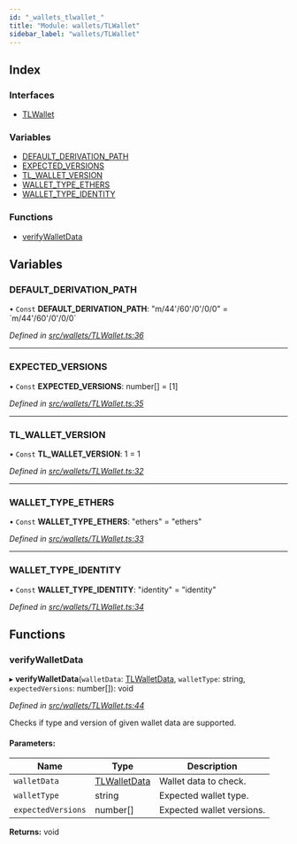 ```yaml
---
id: "_wallets_tlwallet_"
title: "Module: wallets/TLWallet"
sidebar_label: "wallets/TLWallet"
---
```


## Index

### Interfaces

* [TLWallet](../interfaces/_wallets_tlwallet_.tlwallet.md)

### Variables

* [DEFAULT\_DERIVATION\_PATH](_wallets_tlwallet_.md#default_derivation_path)
* [EXPECTED\_VERSIONS](_wallets_tlwallet_.md#expected_versions)
* [TL\_WALLET\_VERSION](_wallets_tlwallet_.md#tl_wallet_version)
* [WALLET\_TYPE\_ETHERS](_wallets_tlwallet_.md#wallet_type_ethers)
* [WALLET\_TYPE\_IDENTITY](_wallets_tlwallet_.md#wallet_type_identity)

### Functions

* [verifyWalletData](_wallets_tlwallet_.md#verifywalletdata)

## Variables

### DEFAULT\_DERIVATION\_PATH

• `Const` **DEFAULT\_DERIVATION\_PATH**: &#34;m/44'/60'/0'/0/0&#34; = \`m/44'/60'/0'/0/0\`

*Defined in [src/wallets/TLWallet.ts:36](https://github.com/trustlines-protocol/clientlib/blob/4830efe/src/wallets/TLWallet.ts#L36)*

___

### EXPECTED\_VERSIONS

• `Const` **EXPECTED\_VERSIONS**: number[] = [1]

*Defined in [src/wallets/TLWallet.ts:35](https://github.com/trustlines-protocol/clientlib/blob/4830efe/src/wallets/TLWallet.ts#L35)*

___

### TL\_WALLET\_VERSION

• `Const` **TL\_WALLET\_VERSION**: 1 = 1

*Defined in [src/wallets/TLWallet.ts:32](https://github.com/trustlines-protocol/clientlib/blob/4830efe/src/wallets/TLWallet.ts#L32)*

___

### WALLET\_TYPE\_ETHERS

• `Const` **WALLET\_TYPE\_ETHERS**: &#34;ethers&#34; = "ethers"

*Defined in [src/wallets/TLWallet.ts:33](https://github.com/trustlines-protocol/clientlib/blob/4830efe/src/wallets/TLWallet.ts#L33)*

___

### WALLET\_TYPE\_IDENTITY

• `Const` **WALLET\_TYPE\_IDENTITY**: &#34;identity&#34; = "identity"

*Defined in [src/wallets/TLWallet.ts:34](https://github.com/trustlines-protocol/clientlib/blob/4830efe/src/wallets/TLWallet.ts#L34)*

## Functions

### verifyWalletData

▸ **verifyWalletData**(`walletData`: [TLWalletData](../interfaces/_typings_.tlwalletdata.md), `walletType`: string, `expectedVersions`: number[]): void

*Defined in [src/wallets/TLWallet.ts:44](https://github.com/trustlines-protocol/clientlib/blob/4830efe/src/wallets/TLWallet.ts#L44)*

Checks if type and version of given wallet data are supported.

#### Parameters:

Name | Type | Description |
------ | ------ | ------ |
`walletData` | [TLWalletData](../interfaces/_typings_.tlwalletdata.md) | Wallet data to check. |
`walletType` | string | Expected wallet type. |
`expectedVersions` | number[] | Expected wallet versions.  |

**Returns:** void
